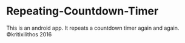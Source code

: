 # Repeating-Countdown-Timer
This is an android app. It repeats a countdown timer again and again. ©kritixilithos 2016
